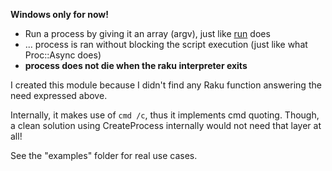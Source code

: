 **Windows only for now!**

- Run a process by giving it an array (argv), just like [run](https://docs.raku.org/routine/run) does
- ... process is ran without blocking the script execution (just like what Proc::Async does)
- **process does not die when the raku interpreter exits**

I created this module because I didn't find any Raku function answering the need expressed above. 

Internally, it makes use of ```cmd /c```, thus it implements cmd quoting. Though, a clean solution using CreateProcess internally would not need that layer at all!

See the "examples" folder for real use cases.

